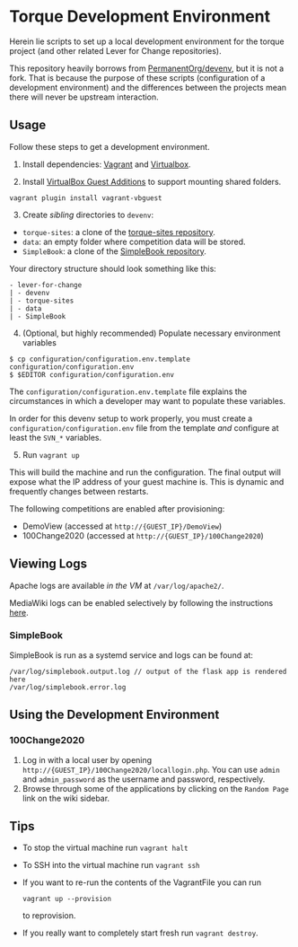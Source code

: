 # Torque Development Environment

Herein lie scripts to set up a local development environment for the torque project (and other related Lever for Change repositories).

This repository heavily borrows from [PermanentOrg/devenv](https://github.com/PermanentOrg/devenv), but it is not a fork. That is because the purpose of these scripts (configuration of a development environment) and the differences between the projects mean there will never be upstream interaction.

## Usage
Follow these steps to get a development environment.

1. Install dependencies: [Vagrant](https://www.vagrantup.com/downloads) and [Virtualbox](https://www.virtualbox.org/wiki/Downloads).

2. Install [VirtualBox Guest Additions](https://www.virtualbox.org/manual/ch04.html) to support mounting shared folders.

```
vagrant plugin install vagrant-vbguest
```

3. Create *sibling* directories to `devenv`:

* `torque-sites`: a clone of the [torque-sites repository](https://github.com/OpenTechStrategies/torque-sites).
* `data`: an empty folder where competition data will be stored.
* `SimpleBook`: a clone of the [SimpleBook repository](https://github.com/OpenTechStrategies/SimpleBook).

Your directory structure should look something like this:
```
- lever-for-change
| - devenv
| - torque-sites
| - data
| - SimpleBook
```

4. (Optional, but highly recommended) Populate necessary environment variables

```
$ cp configuration/configuration.env.template configuration/configuration.env
$ $EDITOR configuration/configuration.env
```

The `configuration/configuration.env.template` file explains the circumstances in which a developer may want to populate these variables.

In order for this devenv setup to work properly, you must create a `configuration/configuration.env` file from the template _and_ configure at least the `SVN_*` variables.

5. Run `vagrant up`

This will build the machine and run the configuration. The final output will expose what the IP address of your guest machine is. This is dynamic and frequently changes between restarts.

The following competitions are enabled after provisioning:

* DemoView (accessed at `http://{GUEST_IP}/DemoView`)
* 100Change2020 (accessed at `http://{GUEST_IP}/100Change2020`)

## Viewing Logs

Apache logs are available _in the VM_ at `/var/log/apache2/`.

MediaWiki logs can be enabled selectively by following the instructions [here](https://www.mediawiki.org/wiki/Manual:How_to_debug).

### SimpleBook

SimpleBook is run as a systemd service and logs can be found at:

```
/var/log/simplebook.output.log // output of the flask app is rendered here
/var/log/simplebook.error.log
```

## Using the Development Environment

### 100Change2020
1. Log in with a local user by opening `http://{GUEST_IP}/100Change2020/locallogin.php`. You can use `admin` and `admin_password` as the username and password, respectively.
2. Browse through some of the applications by clicking on the `Random Page` link on the wiki sidebar.
 
## Tips

* To stop the virtual machine run `vagrant halt`
* To SSH into the virtual machine run `vagrant ssh`
* If you want to re-run the contents of the VagrantFile you can run

  ```
  vagrant up --provision
  ```

  to reprovision.
* If you really want to completely start fresh run `vagrant destroy`.
